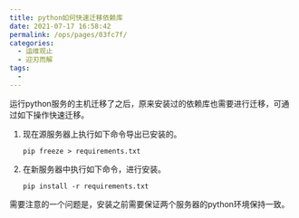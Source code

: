 ```yaml
---
title: python如何快速迁移依赖库
date: 2021-07-17 16:58:42
permalink: /ops/pages/03fc7f/
categories:
  - 运维观止
  - 迎刃而解
tags:
  - 
---
```


运行python服务的主机迁移了之后，原来安装过的依赖库也需要进行迁移，可通过如下操作快速迁移。

1. 现在源服务器上执行如下命令导出已安装的。

   ```shell
   pip freeze > requirements.txt
   ```

2. 在新服务器中执行如下命令，进行安装。

   ```shell
   pip install -r requirements.txt
   ```

需要注意的一个问题是，安装之前需要保证两个服务器的python环境保持一致。



